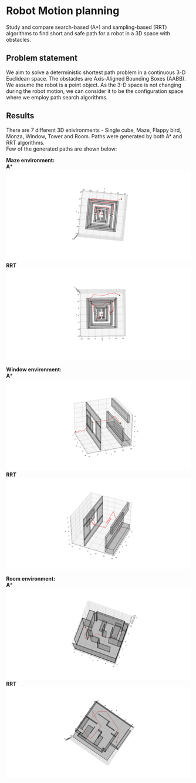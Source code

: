# Robot Motion planning 
Study and compare search-based (A*) and sampling-based (RRT) algorithms to find short and safe path for a robot in a 3D space with obstacles.

## Problem statement
We aim to solve a deterministic shortest path problem in a continuous 3-D Euclidean space. The obstacles are Axis-Aligned Bounding Boxes (AABB). We assume the robot is a point object. As the 3-D space is not changing during the robot motion, we can consider it to be the configuration space where we employ path search algorithms.

## Results
There are 7 different 3D enivironments - Single cube, Maze, Flappy bird, Monza, Window, Tower and Room. Paths were generated by both A* and RRT algorithms. <br>
Few of the generated paths are shown below: <br>

**Maze environment:** <br>
**A***
![maze_A*](/plots_images/As_Figure_2.png)
**RRT**
![maze_RRT](/plots_images/RRT_Figure_2.png)
<br>

**Window environment:** <br>
**A***
![window_A*](/plots_images/As_Figure_5.png)
**RRT**
![window_RRT](/plots_images/RRT_Figure_5.png)
<br>

**Room environment:** <br>
**A***
![room_A*](/plots_images/As_Figure_7.png)
**RRT**
![room_RRT](/plots_images/RRT_Figure_7.png)
<br>


